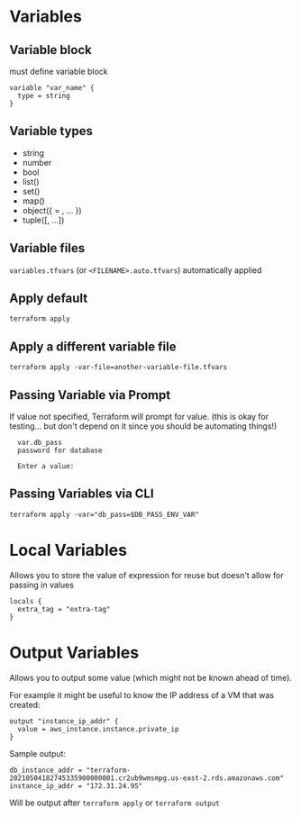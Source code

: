 # Variables

## Variable block

must define variable block

```
variable "var_name" {
  type = string
}
```

## Variable types
- string
- number
- bool
- list(<TYPE>)
- set(<TYPE>)
- map(<TYPE>)
- object({<ATTR NAME> = <TYPE>, ... })
- tuple([<TYPE>, ...])

## Variable files
`variables.tfvars` (or `<FILENAME>.auto.tfvars`) automatically applied 

## Apply default
`terraform apply`

## Apply a different variable file
`terraform apply -var-file=another-variable-file.tfvars`

## Passing Variable via Prompt
If value not specified, Terraform will prompt for value. (this is okay for testing... but don't depend on it since you should be automating things!)
```
  var.db_pass
  password for database

  Enter a value:
```

## Passing Variables via CLI
`terraform apply -var="db_pass=$DB_PASS_ENV_VAR"`

# Local Variables

Allows you to store the value of expression for reuse but doesn't allow for passing in values 
```
locals {
  extra_tag = "extra-tag"
}
```

# Output Variables

Allows you to output some value  (which might not be known ahead of time).

For example it might be useful to know the IP address of a VM that was created:

```
output "instance_ip_addr" {
  value = aws_instance.instance.private_ip
}
```

Sample output:
```
db_instance_addr = "terraform-20210504182745335900000001.cr2ub9wmsmpg.us-east-2.rds.amazonaws.com"
instance_ip_addr = "172.31.24.95"
```

Will be output after `terraform apply` or `terraform output`
